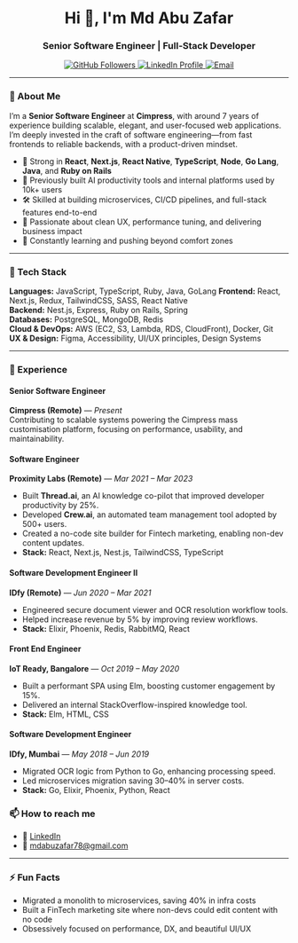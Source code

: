 <h1 align="center">Hi 👋, I'm Md Abu Zafar</h1>
<h3 align="center">Senior Software Engineer | Full-Stack Developer</h3>

<p align="center">
  <a href="https://github.com/mdaz78" target="_blank">
    <img src="https://img.shields.io/github/followers/mdaz78?label=Follow&style=social" alt="GitHub Followers" />
  </a>
  <a href="https://linkedin.com/in/mdaz78" target="_blank">
    <img src="https://img.shields.io/badge/LinkedIn-mdaz78-blue?style=flat&logo=linkedin" alt="LinkedIn Profile" />
  </a>
  <a href="mailto:mdabuzafar78@gmail.com">
    <img src="https://img.shields.io/badge/email-mdabuzafar78%40gmail.com-red?style=flat&logo=gmail" alt="Email" />
  </a>
</p>

---

### 🚀 About Me

I’m a **Senior Software Engineer** at **Cimpress**, with around 7 years of experience building scalable, elegant, and user-focused web applications. I’m deeply invested in the craft of software engineering—from fast frontends to reliable backends, with a product-driven mindset.

- 🧠 Strong in **React**, **Next.js**, **React Native**, **TypeScript**, **Node**, **Go Lang**, **Java**, and **Ruby on Rails**
- 🔭 Previously built AI productivity tools and internal platforms used by 10k+ users
- 🛠 Skilled at building microservices, CI/CD pipelines, and full-stack features end-to-end
- 🎯 Passionate about clean UX, performance tuning, and delivering business impact
- 🌱 Constantly learning and pushing beyond comfort zones

---

### 🧰 Tech Stack

**Languages:** JavaScript, TypeScript, Ruby, Java, GoLang 
**Frontend:** React, Next.js, Redux, TailwindCSS, SASS, React Native  
**Backend:** Nest.js, Express, Ruby on Rails, Spring  
**Databases:** PostgreSQL, MongoDB, Redis  
**Cloud & DevOps:** AWS (EC2, S3, Lambda, RDS, CloudFront), Docker, Git  
**UX & Design:** Figma, Accessibility, UI/UX principles, Design Systems

---

### 💼 Experience

#### Senior Software Engineer  
**Cimpress (Remote)** — *Present*  
Contributing to scalable systems powering the Cimpress mass customisation platform, focusing on performance, usability, and maintainability.

#### Software Engineer  
**Proximity Labs (Remote)** — *Mar 2021 – Mar 2023*  
- Built **Thread.ai**, an AI knowledge co-pilot that improved developer productivity by 25%.  
- Developed **Crew.ai**, an automated team management tool adopted by 500+ users.  
- Created a no-code site builder for Fintech marketing, enabling non-dev content updates.  
- **Stack:** React, Next.js, Nest.js, TailwindCSS, TypeScript

#### Software Development Engineer II  
**IDfy (Remote)** — *Jun 2020 – Mar 2021*  
- Engineered secure document viewer and OCR resolution workflow tools.  
- Helped increase revenue by 5% by improving review workflows.  
- **Stack:** Elixir, Phoenix, Redis, RabbitMQ, React

#### Front End Engineer  
**IoT Ready, Bangalore** — *Oct 2019 – May 2020*  
- Built a performant SPA using Elm, boosting customer engagement by 15%.  
- Delivered an internal StackOverflow-inspired knowledge tool.  
- **Stack:** Elm, HTML, CSS

#### Software Development Engineer  
**IDfy, Mumbai** — *May 2018 – Jun 2019*  
- Migrated OCR logic from Python to Go, enhancing processing speed.  
- Led microservices migration saving 30–40% in server costs.  
- **Stack:** Go, Elixir, Phoenix, Python, React


### 📫 How to reach me

- 💼 [LinkedIn](https://linkedin.com/in/mdaz78)  
- 📧 mdabuzafar78@gmail.com  

---

### ⚡ Fun Facts

- Migrated a monolith to microservices, saving 40% in infra costs  
- Built a FinTech marketing site where non-devs could edit content with no code  
- Obsessively focused on performance, DX, and beautiful UI/UX
